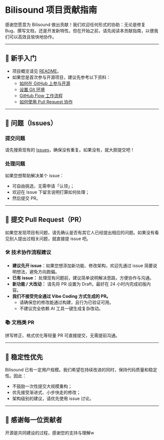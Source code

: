 # Bilisound 项目贡献指南

感谢您愿意为 Bilisound 做出贡献！我们欢迎任何形式的协助：无论是修复 Bug、撰写文档，还是开发新特性。但在开始之前，请先阅读本贡献指南，以便我们可以高效且愉快地协作。

---

## 🧭 新手入门

- 项目概览请见 [README](../README.md)。
- 如果您是首次参与开源项目，建议先参考以下资料：
    - [如何在 GitHub 上参与开源](https://docs.github.com/en/get-started/exploring-projects-on-github/finding-ways-to-contribute-to-open-source-on-github)
    - [设置 Git 环境](https://docs.github.com/en/get-started/git-basics/set-up-git)
    - [GitHub Flow 工作流程](https://docs.github.com/en/get-started/using-github/github-flow)
    - [如何使用 Pull Request 协作](https://docs.github.com/en/github/collaborating-with-pull-requests)

---

## 🐛 问题（Issues）

### 提交问题

请先搜索现有的 [Issues](https://github.com/bilisound/client-mobile/issues)，确保没有重复。如果没有，就大胆提交吧！

### 处理问题

如果您想帮助解决某个 issue：
- 可自由挑选，无需申请「认领」；
- 欢迎在 Issue 下留言说明打算如何处理；
- 然后提交 PR。

---

## 🔀 提交 Pull Request（PR）

如果您发现项目有问题，请先确认是否有其它人已经提出相应的问题。如果没有看见别人提出过相关问题，就直接提 issue 吧。

### 🛠 技术协作流程建议

- **建议先开 issue**：如果您想添加新功能、修改架构，欢迎先通过 issue 简要说明想法，避免方向跑偏。
- **已有 issue：** 处理现有问题前，建议简单说明解决思路，方便协作与沟通。
- **新功能 / 大改动：** 请先将 PR 设置为 Draft，最好在 24 小时内完成初版内容。
- **我们不接受完全通过 Vibe Coding 方式生成的 PR。**
    - 请确保您的修改能通过构建，且行为已验证可用。
    - 不建议完全依赖 AI 工具一键生成复杂改动。

### 📚 文档类 PR

拼写修正、格式优化等轻量 PR 可直接提交，无需提前沟通。

---

## 🧱 稳定性优先

Bilisound 已有一定用户规模。我们希望在持续改进的同时，保持代码质量和稳定性。因此：

- 不鼓励一次性提交大规模重构；
- 优先接受渐进式、小步快走的修改；
- 架构级别的建议，请优先使用 issue 讨论。

---

## 🤝 感谢每一位贡献者

开源是共同建设的过程，感谢您的支持与理解w
